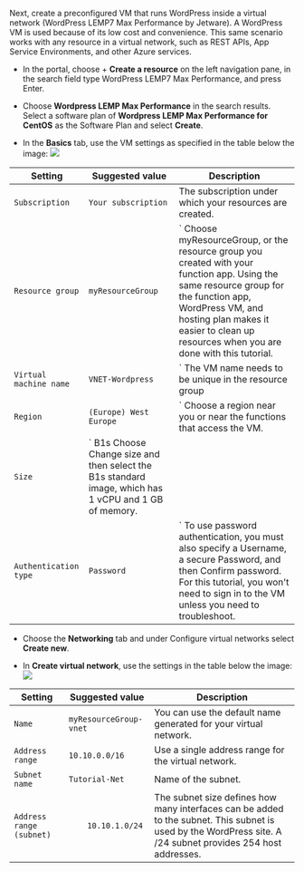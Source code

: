 Next, create a preconfigured VM that runs WordPress inside a virtual network (WordPress LEMP7 Max Performance by Jetware). A WordPress VM is used because of its low cost and convenience. This same scenario works with any resource in a virtual network, such as REST APIs, App Service Environments, and other Azure services.

- In the portal, choose + **Create a resource** on the left navigation pane, in the search field type WordPress LEMP7 Max Performance, and press Enter.

- Choose **Wordpress LEMP Max Performance** in the search results. Select a software plan of **Wordpress LEMP Max Performance for CentOS** as the Software Plan and select **Create**.

- In the **Basics** tab, use the VM settings as specified in the table below the image:
    ![](https://github.com/fenago/katacoda-scenarios/raw/master/azure-functions/azure-functions-virtual-network/steps/4/1.png)

Setting	| Suggested value | Description
--- | --- | ---
`Subscription` | `Your subscription` | The subscription under which your resources are created.
`Resource group` | `myResourceGroup` | `	Choose myResourceGroup, or the resource group you created with your function app. Using the same resource group for the function app, WordPress VM, and hosting plan makes it easier to clean up resources when you are done with this tutorial.
`Virtual machine name` | `VNET-Wordpress` | `	The VM name needs to be unique in the resource group
`Region` | `(Europe) West Europe` | `	Choose a region near you or near the functions that access the VM.
`Size` | `	B1s	Choose Change size and then select the B1s standard image, which has 1 vCPU and 1 GB of memory.
`Authentication type` | `Password` | `	To use password authentication, you must also specify a Username, a secure Password, and then Confirm password. For this tutorial, you won't need to sign in to the VM unless you need to troubleshoot.


- Choose the **Networking** tab and under Configure virtual networks select **Create new**.

- In **Create virtual network**, use the settings in the table below the image:
    ![](https://github.com/fenago/katacoda-scenarios/raw/master/azure-functions/azure-functions-virtual-network/steps/4/2.png)


Setting	| Suggested value | Description
--- | --- | ---
`Name` | `myResourceGroup-vnet` | You can use the default name generated for your virtual network.
`Address range` | `10.10.0.0/16` | Use a single address range for the virtual network.
`Subnet name` | `Tutorial-Net` | Name of the subnet.
`Address range (subnet)` | `	10.10.1.0/24` | The subnet size defines how many interfaces can be added to the subnet. This subnet is used by the WordPress site. A /24 subnet provides 254 host addresses.